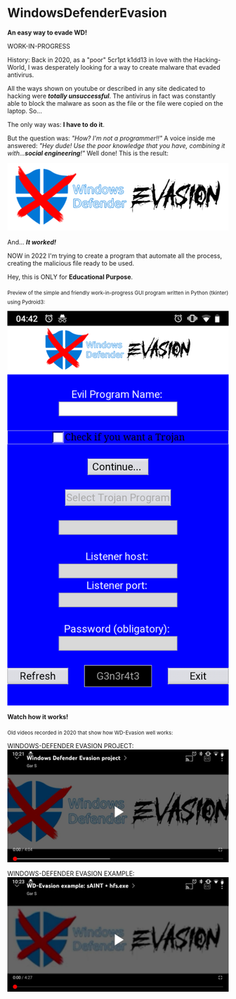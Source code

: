 # WindowsDefenderEvasion
**An easy way to evade WD!**

WORK-IN-PROGRESS

History:
Back in 2020, as a "poor" 5cr1pt k1dd13 in love with the Hacking-World, I was desperately looking for a way to create malware that evaded antivirus.
 
All the ways shown on youtube or described in any site dedicated to hacking were ***totally unsuccessful***. 
The antivirus in fact was constantly able to block the malware as soon as the file or the file were copied on the laptop.
So... 

The only way was: **I have to do it**.

But the question was: *"How? I'm not a programmer!!"*
A voice inside me answered: *"Hey dude! Use the poor knowledge that you have, combining it with...**social engineering**!"*
Well done! This is the result:

![This is an image](https://raw.githubusercontent.com/Uriel-SG/WindowsDefenderEvasion/main/WD-Evasion.png)

And... ***It worked!***


NOW in 2022 I'm trying to create a program that automate all the process, creating the malicious file ready to be used.

Hey, this is ONLY for **Educational Purpose**.

<sub>Preview of the simple and friendly work-in-progress GUI program written in Python (tkinter) using Pydroid3:</sub>

![This is an image](https://raw.githubusercontent.com/Uriel-SG/WindowsDefenderEvasion/main/Screenshot_20220913-044301_Pydroid_3.png)


**Watch how it works!**

<sub>Old videos recorded in 2020 that show how WD-Evasion well works:</sub>

WINDOWS-DEFENDER EVASION PROJECT:
[![Watch the video](https://raw.githubusercontent.com/Uriel-SG/WindowsDefenderEvasion/main/IMG_20221001_102725.jpg)](https://youtu.be/b6CSN1xLV88)

WINDOWS-DEFENDER EVASION EXAMPLE:
[![Watch the video](https://raw.githubusercontent.com/Uriel-SG/WindowsDefenderEvasion/main/IMG_20221001_102750.jpg)](https://youtu.be/5jiGMSUmOio)


